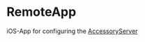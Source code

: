 # RemoteApp
iOS-App for configuring the [AccessoryServer](https://github.com/Appyx/AccessoryServer)

